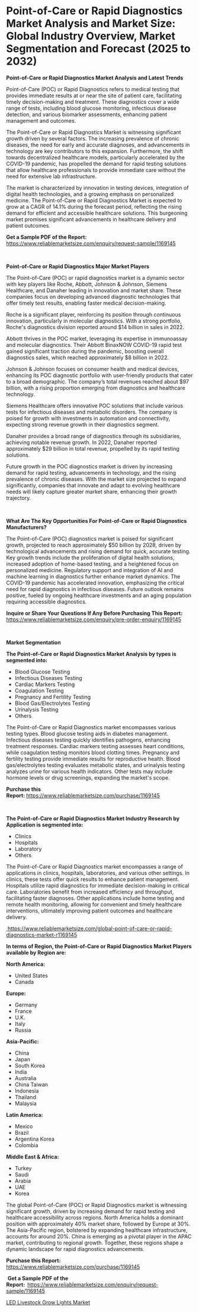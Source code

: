<p><h1>Point-of-Care or Rapid Diagnostics Market Analysis and Market Size: Global Industry Overview, Market Segmentation and Forecast (2025 to 2032)</h1></p><p><strong>Point-of-Care or Rapid Diagnostics Market Analysis and Latest Trends</strong></p>
<p><p>Point-of-Care (POC) or Rapid Diagnostics refers to medical testing that provides immediate results at or near the site of patient care, facilitating timely decision-making and treatment. These diagnostics cover a wide range of tests, including blood glucose monitoring, infectious disease detection, and various biomarker assessments, enhancing patient management and outcomes.</p><p>The Point-of-Care or Rapid Diagnostics Market is witnessing significant growth driven by several factors. The increasing prevalence of chronic diseases, the need for early and accurate diagnoses, and advancements in technology are key contributors to this expansion. Furthermore, the shift towards decentralized healthcare models, particularly accelerated by the COVID-19 pandemic, has propelled the demand for rapid testing solutions that allow healthcare professionals to provide immediate care without the need for extensive lab infrastructure.</p><p>The market is characterized by innovation in testing devices, integration of digital health technologies, and a growing emphasis on personalized medicine. The Point-of-Care or Rapid Diagnostics Market is expected to grow at a CAGR of 14.1% during the forecast period, reflecting the rising demand for efficient and accessible healthcare solutions. This burgeoning market promises significant advancements in healthcare delivery and patient outcomes.</p></p>
<p><strong>Get a Sample PDF of the Report:&nbsp;</strong> <a href="https://www.reliablemarketsize.com/enquiry/request-sample/1169145?utm_campaign=3176&utm_medium=2&utm_source=Github&utm_content=ia&utm_term=24032025&utm_id=point-of-care-or-rapid-diagnostics">https://www.reliablemarketsize.com/enquiry/request-sample/1169145</a></p>
<p>&nbsp;</p>
<p><strong>Point-of-Care or Rapid Diagnostics Major Market Players</strong></p>
<p><p>The Point-of-Care (POC) or rapid diagnostics market is a dynamic sector with key players like Roche, Abbott, Johnson & Johnson, Siemens Healthcare, and Danaher leading in innovation and market share. These companies focus on developing advanced diagnostic technologies that offer timely test results, enabling faster medical decision-making.</p><p>Roche is a significant player, reinforcing its position through continuous innovation, particularly in molecular diagnostics. With a strong portfolio, Roche's diagnostics division reported around $14 billion in sales in 2022.</p><p>Abbott thrives in the POC market, leveraging its expertise in immunoassay and molecular diagnostics. Their Abbott BinaxNOW COVID-19 rapid test gained significant traction during the pandemic, boosting overall diagnostics sales, which reached approximately $8 billion in 2022.</p><p>Johnson & Johnson focuses on consumer health and medical devices, enhancing its POC diagnostic portfolio with user-friendly products that cater to a broad demographic. The company’s total revenues reached about $97 billion, with a rising proportion emerging from diagnostics and healthcare technology.</p><p>Siemens Healthcare offers innovative POC solutions that include various tests for infectious diseases and metabolic disorders. The company is poised for growth with investments in automation and connectivity, expecting strong revenue growth in their diagnostics segment.</p><p>Danaher provides a broad range of diagnostics through its subsidiaries, achieving notable revenue growth. In 2022, Danaher reported approximately $29 billion in total revenue, propelled by its rapid testing solutions.</p><p>Future growth in the POC diagnostics market is driven by increasing demand for rapid testing, advancements in technology, and the rising prevalence of chronic diseases. With the market size projected to expand significantly, companies that innovate and adapt to evolving healthcare needs will likely capture greater market share, enhancing their growth trajectory.</p></p>
<p>&nbsp;</p>
<p><strong>What Are The Key Opportunities For Point-of-Care or Rapid Diagnostics Manufacturers?</strong></p>
<p><p>The Point-of-Care (POC) diagnostics market is poised for significant growth, projected to reach approximately $50 billion by 2028, driven by technological advancements and rising demand for quick, accurate testing. Key growth trends include the proliferation of digital health solutions, increased adoption of home-based testing, and a heightened focus on personalized medicine. Regulatory support and integration of AI and machine learning in diagnostics further enhance market dynamics. The COVID-19 pandemic has accelerated innovation, emphasizing the critical need for rapid diagnostics in infectious diseases. Future outlook remains positive, fueled by ongoing healthcare investments and an aging population requiring accessible diagnostics.</p></p>
<p><strong>Inquire or Share Your Questions If Any Before Purchasing This Report:</strong> <a href="https://www.reliablemarketsize.com/enquiry/pre-order-enquiry/1169145?utm_campaign=3176&utm_medium=2&utm_source=Github&utm_content=ia&utm_term=24032025&utm_id=point-of-care-or-rapid-diagnostics">https://www.reliablemarketsize.com/enquiry/pre-order-enquiry/1169145</a></p>
<p>&nbsp;</p>
<p><strong>Market Segmentation</strong></p>
<p><strong>The Point-of-Care or Rapid Diagnostics Market Analysis by types is segmented into:</strong></p>
<p><ul><li>Blood Glucose Testing</li><li>Infectious Diseases Testing</li><li>Cardiac Markers Testing</li><li>Coagulation Testing</li><li>Pregnancy and Fertility Testing</li><li>Blood Gas/Electrolytes Testing</li><li>Urinalysis Testing</li><li>Others</li></ul></p>
<p><p>The Point-of-Care or Rapid Diagnostics market encompasses various testing types. Blood glucose testing aids in diabetes management. Infectious diseases testing quickly identifies pathogens, enhancing treatment responses. Cardiac markers testing assesses heart conditions, while coagulation testing monitors blood clotting times. Pregnancy and fertility testing provide immediate results for reproductive health. Blood gas/electrolytes testing evaluates metabolic states, and urinalysis testing analyzes urine for various health indicators. Other tests may include hormone levels or drug screenings, expanding the market's scope.</p></p>
<p><strong>Purchase this Report:&nbsp;</strong><a href="https://www.reliablemarketsize.com/purchase/1169145?utm_campaign=3176&utm_medium=2&utm_source=Github&utm_content=ia&utm_term=24032025&utm_id=point-of-care-or-rapid-diagnostics">https://www.reliablemarketsize.com/purchase/1169145</a></p>
<p>&nbsp;</p>
<p><strong>The Point-of-Care or Rapid Diagnostics Market Industry Research by Application is segmented into:</strong></p>
<p><ul><li>Clinics</li><li>Hospitals</li><li>Laboratory</li><li>Others</li></ul></p>
<p><p>The Point-of-Care or Rapid Diagnostics market encompasses a range of applications in clinics, hospitals, laboratories, and various other settings. In clinics, these tests offer quick results to enhance patient management. Hospitals utilize rapid diagnostics for immediate decision-making in critical care. Laboratories benefit from increased efficiency and throughput, facilitating faster diagnoses. Other applications include home testing and remote health monitoring, allowing for convenient and timely healthcare interventions, ultimately improving patient outcomes and healthcare delivery.</p></p>
<p><a href="https://www.reliablemarketsize.com/global-point-of-care-or-rapid-diagnostics-market-r1169145?utm_campaign=3176&utm_medium=2&utm_source=Github&utm_content=ia&utm_term=24032025&utm_id=point-of-care-or-rapid-diagnostics">&nbsp;https://www.reliablemarketsize.com/global-point-of-care-or-rapid-diagnostics-market-r1169145</a></p>
<p><strong>In terms of Region, the Point-of-Care or Rapid Diagnostics Market Players available by Region are:</strong></p>
<p>
    <p> <strong> North America: </strong>
        <ul>
            <li>United States</li>
            <li>Canada</li>
        </ul>
        </p> 
    <p> <strong> Europe: </strong>
        <ul>
            <li>Germany</li>
            <li>France</li>
            <li>U.K.</li>
            <li>Italy</li>
            <li>Russia</li>
        </ul>
        </p> 
    <p> <strong> Asia-Pacific: </strong>
        <ul>
            <li>China</li>
            <li>Japan</li>
            <li>South Korea</li>
            <li>India</li>
            <li>Australia</li>
            <li>China Taiwan</li>
            <li>Indonesia</li>
            <li>Thailand</li>
            <li>Malaysia</li>
        </ul>
        </p> 
    <p> <strong> Latin America: </strong>
        <ul>
            <li>Mexico</li>
            <li>Brazil</li>
            <li>Argentina Korea</li>
            <li>Colombia</li>
        </ul>
        </p> 
    <p> <strong> Middle East & Africa: </strong>
        <ul>
            <li>Turkey</li>
            <li>Saudi</li>
            <li>Arabia</li>
            <li>UAE</li>
            <li>Korea</li>
        </ul>
    </p>
    </p>
<p><p>The global Point-of-Care (POC) or Rapid Diagnostics market is witnessing significant growth, driven by increasing demand for rapid testing and healthcare accessibility across regions. North America holds a dominant position with approximately 40% market share, followed by Europe at 30%. The Asia-Pacific region, bolstered by expanding healthcare infrastructure, accounts for around 20%. China is emerging as a pivotal player in the APAC market, contributing to regional growth. Together, these regions shape a dynamic landscape for rapid diagnostics advancements.</p></p>
<p><strong>Purchase this Report: </strong><a href="https://www.reliablemarketsize.com/purchase/1169145?utm_campaign=3176&utm_medium=2&utm_source=Github&utm_content=ia&utm_term=24032025&utm_id=point-of-care-or-rapid-diagnostics">https://www.reliablemarketsize.com/purchase/1169145</a></p>
<p>&nbsp;<strong>Get a Sample PDF of the Report:&nbsp;&nbsp;</strong><a href="https://www.reliablemarketsize.com/enquiry/request-sample/1169145?utm_campaign=3176&utm_medium=2&utm_source=Github&utm_content=ia&utm_term=24032025&utm_id=point-of-care-or-rapid-diagnostics">https://www.reliablemarketsize.com/enquiry/request-sample/1169145</a></p>
<p><strong></strong></p>
<p><p><a href="https://github.com/ijffseandy/Market-Research-Report-List-1/blob/main/led-livestock-grow-lights-market.md?utm_campaign=3176&utm_medium=2&utm_source=Github&utm_content=ia&utm_term=24032025&utm_id=point-of-care-or-rapid-diagnostics">LED Livestock Grow Lights Market</a></p></p>